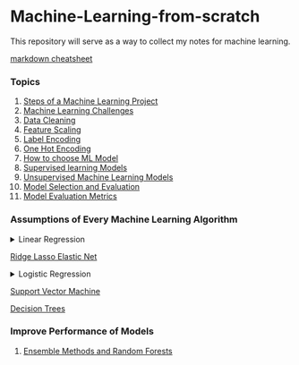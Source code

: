 # Machine-Learning-from-scratch
This repository will serve as a way to collect my notes for machine learning.

[markdown cheatsheet](https://www.markdownguide.org/cheat-sheet/)

### Topics
1. [Steps of a Machine Learning Project](https://www.analyticsvidhya.com/blog/2021/04/steps-to-complete-a-machine-learning-project/)
2. [Machine Learning Challenges](https://www.geeksforgeeks.org/7-major-challenges-faced-by-machine-learning-professionals/)
3. [Data Cleaning](https://towardsdatascience.com/what-is-data-cleaning-how-to-process-data-for-analytics-and-machine-learning-modeling-c2afcf4fbf45)
4. [Feature Scaling](https://www.geeksforgeeks.org/ml-feature-scaling-part-1/)
5. [Label Encoding](https://www.geeksforgeeks.org/ml-label-encoding-of-datasets-in-python/?ref=lbp)
6. [One Hot Encoding](https://www.geeksforgeeks.org/ml-one-hot-encoding-of-datasets-in-python/?ref=lbp)
7. [How to choose ML Model](https://towardsdatascience.com/considerations-when-choosing-a-machine-learning-model-aa31f52c27f3)
8. [Supervised learning Models](https://scikit-learn.org/stable/supervised_learning.html)
9. [Unsupervised Machine Learning Models](https://scikit-learn.org/stable/unsupervised_learning.html)
10. [Model Selection and Evaluation](https://scikit-learn.org/stable/model_selection.html)
11. [Model Evaluation Metrics](https://www.analyticsvidhya.com/blog/2019/08/11-important-model-evaluation-error-metrics/)

### Assumptions of Every Machine Learning Algorithm
<details>
  <summary>Linear Regression </summary>
  
### Regression Assumptions
For the simple and multiple regression model to hold there are some assumptions we need to make:
1. The chosen sample is representative of the population.
2. There is a linear relationship between the independent variable(s) and the dependent variable.
3. All the variables are normally distributed; to check, plot a histogram of the residuals.
4. There are no outliers, (if there are outliers they need to be removed); to check use a test for detecting outliers.
5. The independent variables are all linearly independent (no variable dependents of the other variables); to check plot the independent values against each other and look for a correlation.
6. For multiple regression there should be at least five times as many pairs of data than dependent variables.
#### Linear Assumptions
1. The mean of the distribution of errors is 0.
2. The variance of errors is constant across all levels of the independent variable, this is called homoscedasticity; to check plot the residuals versus the predicted values of y.
3. The distribution of errors is normal; to check this draw a histogram of the errors.
4. All the errors are independent; to check plot the residuals versus the time periods.

</details>

[Ridge Lasso Elastic Net](https://medium.com/@creatrohit9/lasso-ridge-elastic-net-regression-a-complete-understanding-2021-b335d9e8ca3)

<details>
  <summary>Logistic Regression </summary>
  
### Logistic Regression Assumptions
For the simple and multiple regression model to hold there are some assumptions we need to make:
1. The Response Variable is Binary
2. The Observations are Independent
3. There is No Multicollinearity Among Explanatory Variables
4. There are No Extreme Outliers
5. The Sample Size is Sufficiently Large
6. There is a Linear Relationship Between Explanatory Variables and the Logit of the Response Variable
  
#### Assumptions of Logistic Regression vs. Linear Regression
1. A linear relationship between the explanatory variable(s) and the response variable.
2. The residuals of the model to be normally distributed.
3. The residuals to have constant variance, also known as homoscedasticity.

</details>

[Support Vector Machine](https://www.analyticsvidhya.com/blog/2021/10/support-vector-machinessvm-a-complete-guide-for-beginners/)

[Decision Trees](https://medium.com/analytics-vidhya/understanding-decision-tree-3591922690a6)

### Improve Performance of Models
1. [Ensemble Methods and Random Forests](https://blogs.oracle.com/ai-and-datascience/post/random-forests-decision-trees-and-ensemble-methods-explained#:~:text=The%20random%20forest%2C%20first%20described,aggregate%20form%20a%20robust%20prediction.)
